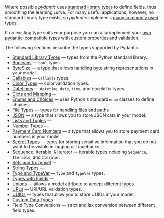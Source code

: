 Where possible *pydantic* uses [standard library types](/usage/standard_types/) to define fields, thus smoothing
the learning curve. For many useful applications, however, no standard library type exists,
so *pydantic* implements [many commonly used types](/usage/pydantic_types/#pydantic-types).

If no existing type suits your purpose you can also implement your [own pydantic-compatible types](/usage/custom/#custom-data-types) with custom properties and validation.

The following sections describe the types supported by Pydantic.


* [Standard Library Types](/usage/standard_types/) &mdash; types from the Python standard library.
* [Booleans](usage/booleans/) &mdash; `bool` types.
* [ByteSize](usage/bytesize/) &mdash; a type that allows handling byte string representations in your model.
* [Callables](usage/callables/) &mdash; `Callable` types.
* [Color Types](usage/color_types/) &mdash; color validation types.
* [Datetimes](usage/datetime/) &mdash; `datetime`, `date`, `time`, and `timedelta` types.
* [Dicts and Mapping](usage/dicts_mapping/) &mdash;
* [Enums and Choices](usage/enums/) &mdash; uses Python's standard `enum` classes to define choices.
* [File Types](usage/filetypes/) &mdash; types for handling files and paths.
* [JSON](usage/json/) &mdash; a type that allows you to store JSON data in your model.
* [Lists and Tuples](usage/list_types/) &mdash;
* [Number Types](usage/number_types/) &mdash;
* [Payment Card Numbers](usage/payment_cards/) &mdash; a type that allows you to store payment card numbers in your model.
* [Secret Types](usage/secrets/) &mdash; types for storing sensitive information that you do not want to be visible in logging or tracebacks.
* [Sequence, Iterable, & Iterator](usage/sequence_iterable/) &mdash; iterable types including `Sequence`, `Iterable`, and `Iterator`.
* [Sets and frozenset](usage/set_types/) &mdash;
* [String Types](usage/string_types/) &mdash;
* [Type and TypeVar](usage/typevars/) &mdash; `Type` and `TypeVar` types.
* [Types with Fields](usage/types_fields/) &mdash;
* [Unions](usage/unions/) &mdash; allows a model attribute to accept different types.
* [URLs](usage/urls/) &mdash; URI/URL validation types.
* [UUIDs](usage/uuids/) &mdash; types that allow you to store UUIDs in your model.
* [Custom Data Types](usage/custom/) &mdash;
* Field Type Conversions &mdash; strict and lax conversion between different field types.
